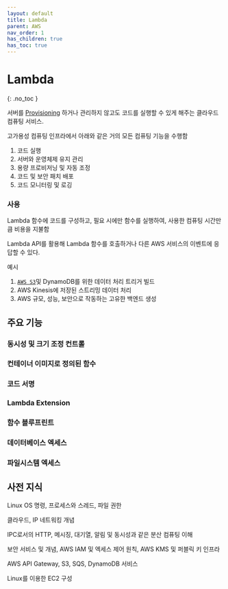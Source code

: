 ```yaml
---
layout: default
title: Lambda
parent: AWS
nav_order: 1
has_children: true
has_toc: true
---
```


# Lambda
{: .no_toc }

서버를 [Provisioning](https://www.notion.so/Provisioning-98dfc3c7549848a18fb7bfdece06e2f5) 하거나 관리하지 않고도 코드를 실행할 수 있게 해주는 클라우드 컴퓨팅 서비스.

고가용성 컴퓨팅 인프라에서 아래와 같은 거의 모든 컴퓨팅 기능을 수행함

1. 코드 실행
2. 서버와 운영체제 유지 관리
3. 용량 프로비저닝 및 자동 조정
4. 코드 및 보안 패치 배포
5. 코드 모니터링 및 로깅

### 사용

Lambda 함수에 코드를 구성하고, 필요 시에만 함수를 실행하여, 사용한 컴퓨팅 시간만큼 비용을 지불함

Lambda API를 활용해 Lambda 함수를 호출하거나 다른 AWS 서비스의 이벤트에 응답할 수 있다.

예시

1. [`AWS S3`](https://www.notion.so/AWS-S3-5452e294144943b4aa4f942cbb945e65)및 DynamoDB를 위한 데이터 처리 트리거 빌드
2. AWS Kinesis에 저장된 스트리밍 데이터 처리
3. AWS 규모, 성능, 보안으로 작동하는 고유한 백엔드 생성

## 주요 기능

### 동시성 및 크기 조정 컨트롤

### 컨테이너 이미지로 정의된 함수

### 코드 서명

### Lambda Extension

### 함수 블루프린트

### 데이터베이스 엑세스

### 파일시스템 엑세스

## 사전 지식

Linux OS 명령, 프로세스와 스레드, 파일 권한

클라우드, IP 네트워킹 개념

IPC로서의 HTTP, 메시징, 대기열, 알림 및 동시성과 같은 분산 컴퓨팅 이해

보안 서비스 및 개념, AWS IAM 및 엑세스 제어 원칙, AWS KMS 및 퍼블릭 키 인프라

AWS API Gateway, S3, SQS, DynamoDB 서비스

Linux를 이용한 EC2 구성